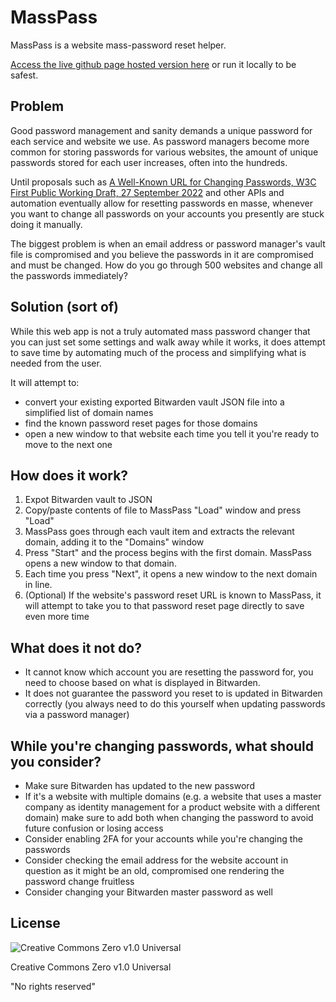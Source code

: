 # MassPass

MassPass is a website mass-password reset helper.

[Access the live github page hosted version here](https://carrotcypher.github.io/masspass) or run it locally to be safest.

## Problem

Good password management and sanity demands a unique password for each service and website we use. As password managers become more common for storing passwords for various websites, the amount of unique passwords stored for each user increases, often into the hundreds.

Until proposals such as [A Well-Known URL for Changing Passwords, W3C First Public Working Draft, 27 September 2022](https://www.w3.org/TR/change-password-url/) and other APIs and automation eventually allow for resetting passwords en masse, whenever you want to change all passwords on your accounts you presently are stuck doing it manually.

The biggest problem is when an email address or password manager's vault file is compromised and you believe the passwords in it are compromised and must be changed. How do you go through 500 websites and change all the passwords immediately? 

## Solution (sort of)

While this web app is not a truly automated mass password changer that you can just set some settings and walk away while it works, it does attempt to save time by automating much of the process and simplifying what is needed from the user.

It will attempt to:

* convert your existing exported Bitwarden vault JSON file into a simplified list of domain names
* find the known password reset pages for those domains
* open a new window to that website each time you tell it you're ready to move to the next one

## How does it work?

1. Expot Bitwarden vault to JSON
2. Copy/paste contents of file to MassPass "Load" window and press "Load"
3. MassPass goes through each vault item and extracts the relevant domain, adding it to the "Domains" window
4. Press "Start" and the process begins with the first domain. MassPass opens a new window to that domain.
5. Each time you press "Next", it opens a new window to the next domain in line.
6. (Optional) If the website's password reset URL is known to MassPass, it will attempt to take you to that password reset page directly to save even more time

## What does it not do?

* It cannot know which account you are resetting the password for, you need to choose based on what is displayed in Bitwarden.
* It does not guarantee the password you reset to is updated in Bitwarden correctly (you always need to do this yourself when updating passwords via a password manager)

## While you're changing passwords, what should you consider?

* Make sure Bitwarden has updated to the new password
* If it's a website with multiple domains (e.g. a website that uses a master company as identity management for a product website with a different domain) make sure to add both when changing the password to avoid future confusion or losing access
* Consider enabling 2FA for your accounts while you're changing the passwords
* Consider checking the email address for the website account in question as it might be an old, compromised one rendering the password change fruitless
* Consider changing your Bitwarden master password as well

## License

![Creative Commons Zero v1.0 Universal](https://i.creativecommons.org/p/zero/1.0/88x31.png)

Creative Commons Zero v1.0 Universal

"No rights reserved"
